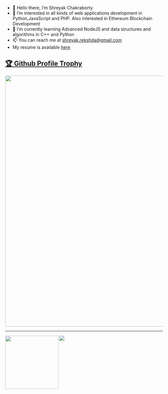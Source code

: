 - 👋 Hello there, I’m Shreyak Chakraborty
- 👀 I’m interested in all kinds of web applications development in Python,JavaScript and PHP. Also interested in Ethereum Blockchain Development
- 🌱 I’m currently learning Advanced NodeJS and data structures and algorithms in C++ and Python
- 📫 You can reach me at shreyak.rekshda@gmail.com
- My resume is available <a target="_blank" href="https://kernelshreyak.github.io/Shreyak_CV_fullstack.pdf">here</a>


<a href="https://github.com/ryo-ma/github-profile-trophy"><h2>🏆 Github Profile Trophy</h2></a>
<a href="https://github.com/ryo-ma/github-profile-trophy">
  <img width=800 src="https://github-profile-trophy.vercel.app/?username=kernelshreyak&column=8&no-frame=true"/>
</a>

---

<div>
  <img height="170" align="left" src="https://github-readme-stats.vercel.app/api?username=kernelshreyak&count_private=true&include_all_commits=true" />
  <img src="https://github-readme-stats.vercel.app/api/top-langs/?username=kernelshreyak&layout=compact" />
</div>



<!---
kernelshreyak/kernelshreyak is a ✨ special ✨ repository because its `README.md` (this file) appears on your GitHub profile.
You can click the Preview link to take a look at your changes.
--->




<!---
kernelshreyak/kernelshreyak is a ✨ special ✨ repository because its `README.md` (this file) appears on your GitHub profile.
You can click the Preview link to take a look at your changes.
--->
